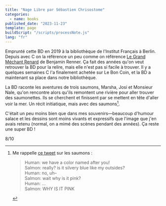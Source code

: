 ```yaml
---
title: "Nage Libre par Sébastien Chrisostome"
categories:
  - name: books
published_date: "2023-11-23"
template: page
buildScript: "/scripts/processNote.js"
lang: "fr"
---
```


Emprunté cette BD en 2019 à la bibliothèque de l'Institut Français à Berlin. Depuis avec C on la référence un peu comme on référence [Le Grand Méchant Renard](https://www.editions-delcourt.fr/bd/series/serie-le-grand-mechant-renard/album-le-grand-mechant-renard) de Benjamin Renner. Ça fait des années qu'on veut retrouver la BD pour la relire, mais elle n'est pas si facile à trouver. Il y a quelques semaines C l'a finalement achetée sur Le Bon Coin, et la BD a maintenant sa place dans notre bibliothèque.

La BD raconte les aventures de trois saumons, Marsha, Josi et Monsieur Nale, qu'on rencontre alors qu'ils remontent une rivière pour aller trouver des saumonettes. Ils se cherchent et finissent par se mettent en tête d'aller voir la mer. Un récit initiatique, mais avec des saumons[^1].

C'était un peu moins bien que dans mes souvenirs—beaucoup d'humour salace et les dessins sont moins vivants et expressifs que l'image que j'en avais retenu (normal, on a mimé des scènes pendant des années). Ça reste une super BD !

8/10

[^1]:
    Me rappelle [ce tweet](https://nitter.net/mondaypunday/status/1461838019728654345) sur les saumons :

    > Human: we have a color named after you!  
    > Salmon: really? is it silvery blue like my outsides?  
    > Human: no, uh–  
    > Salmon: wait why is it pink?  
    > Human: ...  
    > Salmon: WHY IS IT PINK
